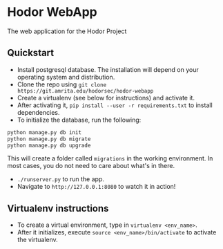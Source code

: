 # Hodor WebApp

The web application for the Hodor Project

## Quickstart
* Install postgresql database. The installation will depend on your operating system and distribution.
* Clone the repo using `git clone https://git.amrita.edu/hodorsec/hodor-webapp`
* Create a virtualenv (see below for instructions) and activate it.
* After activating it, `pip install --user -r requirements.txt` to
install dependencies.
* To initialize the database, run the following:
```bash
python manage.py db init
python manage.py db migrate
python manage.py db upgrade
```
This will create a folder called `migrations` in the working environment. In most cases, you do not need to care about what's in there. 

* `./runserver.py` to run the app.
* Navigate to `http://127.0.0.1:8080` to watch it in action!

## Virtualenv instructions
* To create a virtual environment, type in `virtualenv <env_name>`.
* After it initializes, execute `source <env_name>/bin/activate` to activate the virtualenv.
